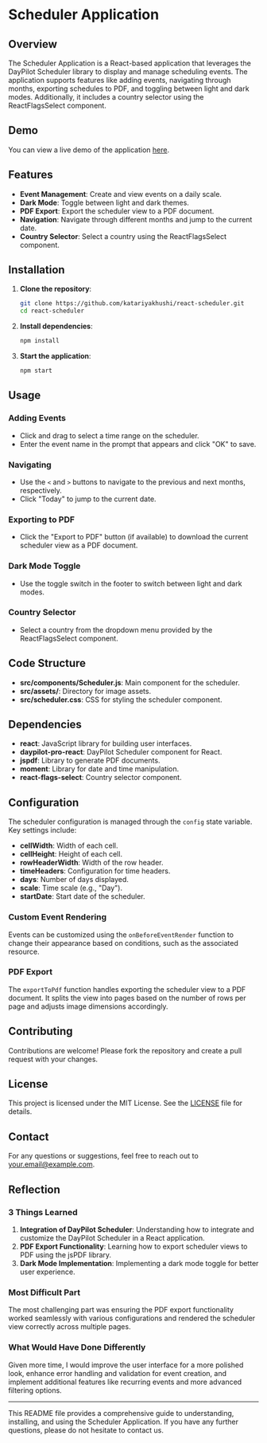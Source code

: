 # Scheduler Application

## Overview

The Scheduler Application is a React-based application that leverages the DayPilot Scheduler library to display and manage scheduling events. The application supports features like adding events, navigating through months, exporting schedules to PDF, and toggling between light and dark modes. Additionally, it includes a country selector using the ReactFlagsSelect component.

## Demo

You can view a live demo of the application [here](https://scheduler-react-khushi.netlify.app).

## Features

- **Event Management**: Create and view events on a daily scale.
- **Dark Mode**: Toggle between light and dark themes.
- **PDF Export**: Export the scheduler view to a PDF document.
- **Navigation**: Navigate through different months and jump to the current date.
- **Country Selector**: Select a country using the ReactFlagsSelect component.

## Installation

1. **Clone the repository**:
   ```sh
   git clone https://github.com/katariyakhushi/react-scheduler.git
   cd react-scheduler
   ```

2. **Install dependencies**:
   ```sh
   npm install
   ```

3. **Start the application**:
   ```sh
   npm start
   ```

## Usage

### Adding Events

- Click and drag to select a time range on the scheduler.
- Enter the event name in the prompt that appears and click "OK" to save.

### Navigating

- Use the `<` and `>` buttons to navigate to the previous and next months, respectively.
- Click "Today" to jump to the current date.

### Exporting to PDF

- Click the "Export to PDF" button (if available) to download the current scheduler view as a PDF document.

### Dark Mode Toggle

- Use the toggle switch in the footer to switch between light and dark modes.

### Country Selector

- Select a country from the dropdown menu provided by the ReactFlagsSelect component.

## Code Structure

- **src/components/Scheduler.js**: Main component for the scheduler.
- **src/assets/**: Directory for image assets.
- **src/scheduler.css**: CSS for styling the scheduler component.

## Dependencies

- **react**: JavaScript library for building user interfaces.
- **daypilot-pro-react**: DayPilot Scheduler component for React.
- **jspdf**: Library to generate PDF documents.
- **moment**: Library for date and time manipulation.
- **react-flags-select**: Country selector component.

## Configuration

The scheduler configuration is managed through the `config` state variable. Key settings include:

- **cellWidth**: Width of each cell.
- **cellHeight**: Height of each cell.
- **rowHeaderWidth**: Width of the row header.
- **timeHeaders**: Configuration for time headers.
- **days**: Number of days displayed.
- **scale**: Time scale (e.g., "Day").
- **startDate**: Start date of the scheduler.

### Custom Event Rendering

Events can be customized using the `onBeforeEventRender` function to change their appearance based on conditions, such as the associated resource.

### PDF Export

The `exportToPdf` function handles exporting the scheduler view to a PDF document. It splits the view into pages based on the number of rows per page and adjusts image dimensions accordingly.

## Contributing

Contributions are welcome! Please fork the repository and create a pull request with your changes.

## License

This project is licensed under the MIT License. See the [LICENSE](LICENSE) file for details.

## Contact

For any questions or suggestions, feel free to reach out to [your.email@example.com](mailto:your.email@example.com).

## Reflection

### 3 Things Learned

1. **Integration of DayPilot Scheduler**: Understanding how to integrate and customize the DayPilot Scheduler in a React application.
2. **PDF Export Functionality**: Learning how to export scheduler views to PDF using the jsPDF library.
3. **Dark Mode Implementation**: Implementing a dark mode toggle for better user experience.

### Most Difficult Part

The most challenging part was ensuring the PDF export functionality worked seamlessly with various configurations and rendered the scheduler view correctly across multiple pages.

### What Would Have Done Differently

Given more time, I would improve the user interface for a more polished look, enhance error handling and validation for event creation, and implement additional features like recurring events and more advanced filtering options.

---

This README file provides a comprehensive guide to understanding, installing, and using the Scheduler Application. If you have any further questions, please do not hesitate to contact us.